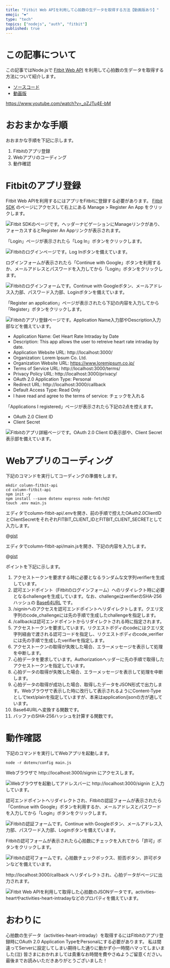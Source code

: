 ```yaml
---
title: "Fitbit Web APIを利用して心拍数の生データを取得する方法【動画版あり】"
emoji: "❤️"
type: "tech"
topics: ["nodejs", "auth", "fitbit"]
published: true
---
```


# この記事について

この記事ではNode.jsで [Fitbit Web API](https://dev.fitbit.com/build/reference/web-api/) を利用して心拍数の生データを取得する方法について紹介します。

- [ソースコード](https://gist.github.com/tatsuyasusukida/80f6a38b25547d64d4da8fddf4259f21)
- [動画版](https://www.youtube.com/watch?v=_oZJTu4E-bM)

https://www.youtube.com/watch?v=_oZJTu4E-bM

# おおまかな手順

おおまかな手順を下記に示します。

1. Fitbitのアプリ登録
2. Webアプリのコーディング
3. 動作確認



# Fitbitのアプリ登録

Fitbit Web APIを利用するにはアプリをFitbitに登録する必要があります。 [Fitbit SDK](https://dev.fitbit.com/) のページにアクセスして右上にある Manage > Register An App をクリックします。

![Fitbit SDKのページです。ヘッダーナビゲーションにManageリンクがあり、フォーカスするとRegister An Appリンクが表示されます。](https://storage.googleapis.com/zenn-user-upload/46d1c976e530-20220418.png)

「Login」ページが表示されたら「Log In」ボタンをクリックします。

![Fitbitのログインページです。Log Inボタンを備えています。](https://storage.googleapis.com/zenn-user-upload/f6983a71ba89-20220418.png)

ログインフォームが表示されたら「Continue with Google」ボタンを利用するか、メールアドレスとパスワードを入力してから「Login」ボタンをクリックします。

![Fitbitのログインフォームです。Continue with Googleボタン、メールアドレス入力部、パスワード入力部、Loginボタンを備えています。](https://storage.googleapis.com/zenn-user-upload/7a601fa699f3-20220418.png)

「Register an application」ページが表示されたら下記の内容を入力してから「Register」ボタンをクリックします。

![Fitbitのアプリ登録ページです。Application Name入力部やDescription入力部などを備えています。](https://storage.googleapis.com/zenn-user-upload/7852cb98970f-20220418.png)

- Application Name: Get Heart Rate Intraday by Date
- Description: This app allows the user to retreive heart rate intraday by date.
- Application Website URL: http://localhost:3000/
- Organization: Lorem Ipsum Co. Ltd.
- Organization Website URL: https://www.loremipsum.co.jp/
- Terms of Service URL: http://localhost:3000/terms/
- Privacy Policy URL: http://localhost:3000/privacy/
- OAuth 2.0 Application Type: Personal
- Redirect URL: http://localhost:3000/callback
- Default Access Type: Read Only
- I have read and agree to the terms of service: チェックを入れる

「Applications I registered」ページが表示されたら下記の2点を控えます。

- OAuth 2.0 Client ID
- Client Secret

![Fitbitのアプリ詳細ページです。OAuth 2.0 Client ID表示部や、Client Secret表示部を備えています。](https://storage.googleapis.com/zenn-user-upload/7369b1c6030b-20220418.png)



# Webアプリのコーディング

下記のコマンドを実行してコーディングの準備をします。

```shell
mkdir column-fitbit-api
cd column-fitbit-api
npm init -y
npm install --save dotenv express node-fetch@2
touch .env main.js
```

エディタでcolumn-fitbit-api/.envを開き、前の手順で控えたOAuth2.0ClientIDとClientSecretをそれぞれFITBIT_CLIENT_IDとFITBIT_CLIENT_SECRETとして入力します。

@[gist](https://gist.github.com/tatsuyasusukida/80f6a38b25547d64d4da8fddf4259f21?file=.env.example)

エディタでcolumn-fitbit-api/main.jsを開き、下記の内容を入力します。

@[gist](https://gist.github.com/tatsuyasusukida/80f6a38b25547d64d4da8fddf4259f21?file=main.js)

ポイントを下記に示します。

1. アクセストークンを要求する時に必要となるランダムな文字列verifierを生成しています。
2. 認可エンドポイント（Fitbitのログインフォーム）へのリダイレクト時に必要となるchallengeを生成しています。なお、challengeはverifierのSHA-256ハッシュの [Base64URL](https://datatracker.ietf.org/doc/html/rfc4648#section-5) です。
3. /signinへのアクセスを認可エンドポイントへリダイレクトします。クエリ文字列のcode_challengeには先の手順で生成したchallengeを指定します。
4. /callbackは認可エンドポイントからリダイレクトされる時に指定されます。
5. アクセストークンを要求しています。リクエストボディのcodeにはクエリ文字列経由で渡される認可コードを指定し、リクエストボディのcode_verifierには先の手順で生成したverifierを指定します。
6. アクセストークンの取得が失敗した場合、エラーメッセージを表示して処理を中断します。
7. 心拍データを要求しています。Authorizationヘッダーに先の手順で取得したアクセストークンを指定しています。
8. 心拍データの取得が失敗した場合、エラーメッセージを表示して処理を中断します。
9. 心拍データの取得が成功した場合、取得したデータをJSON形式で出力します。Webブラウザで表示した時に改行して表示されるようにContent-Typeとしてtext/plainを指定していますが、本来はapplication/jsonの方が適しています。
10. Base64URLへ変換する関数です。
11. バッファのSHA-256ハッシュを計算する関数です。



# 動作確認

下記のコマンドを実行してWebアプリを起動します。

```shell
node -r dotenv/config main.js
```

Webブラウザで http://localhost:3000/signin にアクセスします。

![Webブラウザを起動してアドレスバーに http://localhost:3000/signin と入力しています。](https://storage.googleapis.com/zenn-user-upload/0bf418091ebb-20220418.png)

認可エンドポイントへリダイレクトされ、Fitbitの認証フォームが表示されたら「Continue with Google」ボタンを利用するか、メールアドレスとパスワードを入力してから「Login」ボタンをクリックします。

![Fitbitの認証フォームです。Continue with Googleボタン、メールアドレス入力部、パスワード入力部、Loginボタンを備えています。](https://storage.googleapis.com/zenn-user-upload/1d35619fe1c8-20220418.png)

Fitbitの認可フォームが表示されたら心拍数にチェックを入れてから「許可」ボタンをクリックします。

![Fitbitの認可フォームです。心拍数チェックボックス、拒否ボタン、許可ボタンなどを備えています。](https://storage.googleapis.com/zenn-user-upload/8bbdcd984f11-20220418.png)

http://localhost:3000/callback へリダイレクトされ、心拍データがページに出力されます。

![Fitbit Web APIを利用して取得した心拍数のJSONデータです。activities-heartやactivities-heart-intradayなどのプロパティを備えています。](https://storage.googleapis.com/zenn-user-upload/4ffd9f893dad-20220418.png)



# おわりに

心拍数の生データ（activities-heart-intraday）を取得するにはFitbitのアプリ登録時にOAuth 2.0 Application TypeをPersonalにする必要があります。
私は間違ってServerに設定してしまい期待した通りに動かず小一時間ハマってしまいました(泣)
皆さまにおかれましては貴重なお時間を費やさぬようご留意ください。
最後までお読みいただきありがとうございました！
